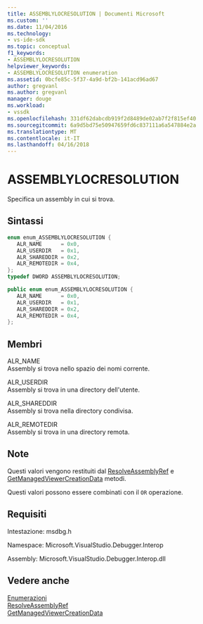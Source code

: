 ```yaml
---
title: ASSEMBLYLOCRESOLUTION | Documenti Microsoft
ms.custom: ''
ms.date: 11/04/2016
ms.technology:
- vs-ide-sdk
ms.topic: conceptual
f1_keywords:
- ASSEMBLYLOCRESOLUTION
helpviewer_keywords:
- ASSEMBLYLOCRESOLUTION enumeration
ms.assetid: 0bcfe85c-5f37-4a9d-bf2b-141acd96ad67
author: gregvanl
ms.author: gregvanl
manager: douge
ms.workload:
- vssdk
ms.openlocfilehash: 331df62dabcdb919f2d8489de02ab7f2f815ef40
ms.sourcegitcommit: 6a9d5bd75e50947659fd6c837111a6a547884e2a
ms.translationtype: MT
ms.contentlocale: it-IT
ms.lasthandoff: 04/16/2018
---
```

# <a name="assemblylocresolution"></a>ASSEMBLYLOCRESOLUTION
Specifica un assembly in cui si trova.  
  
## <a name="syntax"></a>Sintassi  
  
```cpp  
enum enum_ASSEMBLYLOCRESOLUTION {  
   ALR_NAME      = 0x0,  
   ALR_USERDIR   = 0x1,  
   ALR_SHAREDDIR = 0x2,  
   ALR_REMOTEDIR = 0x4,  
};  
typedef DWORD ASSEMBLYLOCRESOLUTION;  
```  
  
```csharp  
public enum enum_ASSEMBLYLOCRESOLUTION {  
   ALR_NAME      = 0x0,  
   ALR_USERDIR   = 0x1,  
   ALR_SHAREDDIR = 0x2,  
   ALR_REMOTEDIR = 0x4,  
};  
```  
  
## <a name="members"></a>Membri  
 ALR_NAME  
 Assembly si trova nello spazio dei nomi corrente.  
  
 ALR_USERDIR  
 Assembly si trova in una directory dell'utente.  
  
 ALR_SHAREDDIR  
 Assembly si trova nella directory condivisa.  
  
 ALR_REMOTEDIR  
 Assembly si trova in una directory remota.  
  
## <a name="remarks"></a>Note  
 Questi valori vengono restituiti dal [ResolveAssemblyRef](../../../extensibility/debugger/reference/ipropertyproxyeeside-resolveassemblyref.md) e [GetManagedViewerCreationData](../../../extensibility/debugger/reference/ipropertyproxyeeside-getmanagedviewercreationdata.md) metodi.  
  
 Questi valori possono essere combinati con il `OR` operazione.  
  
## <a name="requirements"></a>Requisiti  
 Intestazione: msdbg.h  
  
 Namespace: Microsoft.VisualStudio.Debugger.Interop  
  
 Assembly: Microsoft.VisualStudio.Debugger.Interop.dll  
  
## <a name="see-also"></a>Vedere anche  
 [Enumerazioni](../../../extensibility/debugger/reference/enumerations-visual-studio-debugging.md)   
 [ResolveAssemblyRef](../../../extensibility/debugger/reference/ipropertyproxyeeside-resolveassemblyref.md)   
 [GetManagedViewerCreationData](../../../extensibility/debugger/reference/ipropertyproxyeeside-getmanagedviewercreationdata.md)